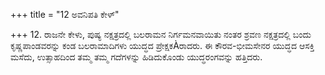 +++
title = "12 ಅವನಿಪತಿ ಕೇಳ್"

+++
12. ರಾಜನೇ ಕೇಳು, ಪುಷ್ಯ ನಕ್ಷತ್ರದಲ್ಲಿ ಬಲರಾಮನ ನಿರ್ಗಮನವಾಯಿತು ನಂತರ ಶ್ರವಣ ನಕ್ಷತ್ರದಲ್ಲಿ ಬಂದು ಕೃಷ್ಣಪಾಂಡವರನ್ನು ಕಂಡ ಬಲರಾಮಾದಿಗಳು ಯುದ್ಧದ ಪ್ರೇಕ್ಷಕÀರಾದರು. ಈ ಕೌರವ-ಭೀಮಸೇನರ ಯುದ್ಧದ ಆಸಕ್ತಿ ಮಸೆದು, ಉತ್ಸಾಹದಿಂದ ತಮ್ಮ ತಮ್ಮ ಗದೆಗಳನ್ನು ಹಿಡಿದುಕೊಂಡು ಯುದ್ಧರಂಗವನ್ನು ಹತ್ತಿದರು.